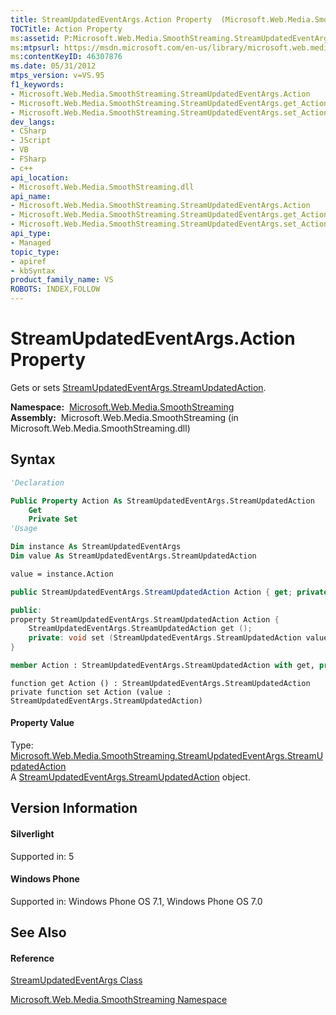 ```yaml
---
title: StreamUpdatedEventArgs.Action Property  (Microsoft.Web.Media.SmoothStreaming)
TOCTitle: Action Property
ms:assetid: P:Microsoft.Web.Media.SmoothStreaming.StreamUpdatedEventArgs.Action
ms:mtpsurl: https://msdn.microsoft.com/en-us/library/microsoft.web.media.smoothstreaming.streamupdatedeventargs.action(v=VS.95)
ms:contentKeyID: 46307876
ms.date: 05/31/2012
mtps_version: v=VS.95
f1_keywords:
- Microsoft.Web.Media.SmoothStreaming.StreamUpdatedEventArgs.Action
- Microsoft.Web.Media.SmoothStreaming.StreamUpdatedEventArgs.get_Action
- Microsoft.Web.Media.SmoothStreaming.StreamUpdatedEventArgs.set_Action
dev_langs:
- CSharp
- JScript
- VB
- FSharp
- c++
api_location:
- Microsoft.Web.Media.SmoothStreaming.dll
api_name:
- Microsoft.Web.Media.SmoothStreaming.StreamUpdatedEventArgs.Action
- Microsoft.Web.Media.SmoothStreaming.StreamUpdatedEventArgs.get_Action
- Microsoft.Web.Media.SmoothStreaming.StreamUpdatedEventArgs.set_Action
api_type:
- Managed
topic_type:
- apiref
- kbSyntax
product_family_name: VS
ROBOTS: INDEX,FOLLOW
---
```


# StreamUpdatedEventArgs.Action Property

Gets or sets [StreamUpdatedEventArgs.StreamUpdatedAction](streamupdatedeventargs-streamupdatedaction-enumeration-microsoft-web-media-smoothstreaming_1.md).

**Namespace:**  [Microsoft.Web.Media.SmoothStreaming](microsoft-web-media-smoothstreaming-namespace_1.md)  
**Assembly:**  Microsoft.Web.Media.SmoothStreaming (in Microsoft.Web.Media.SmoothStreaming.dll)

## Syntax

``` vb
'Declaration

Public Property Action As StreamUpdatedEventArgs.StreamUpdatedAction
    Get
    Private Set
'Usage

Dim instance As StreamUpdatedEventArgs
Dim value As StreamUpdatedEventArgs.StreamUpdatedAction

value = instance.Action
```

``` csharp
public StreamUpdatedEventArgs.StreamUpdatedAction Action { get; private set; }
```

``` c++
public:
property StreamUpdatedEventArgs.StreamUpdatedAction Action {
    StreamUpdatedEventArgs.StreamUpdatedAction get ();
    private: void set (StreamUpdatedEventArgs.StreamUpdatedAction value);
}
```

``` fsharp
member Action : StreamUpdatedEventArgs.StreamUpdatedAction with get, private set
```

``` jscript
function get Action () : StreamUpdatedEventArgs.StreamUpdatedAction
private function set Action (value : StreamUpdatedEventArgs.StreamUpdatedAction)
```

#### Property Value

Type: [Microsoft.Web.Media.SmoothStreaming.StreamUpdatedEventArgs.StreamUpdatedAction](streamupdatedeventargs-streamupdatedaction-enumeration-microsoft-web-media-smoothstreaming_1.md)  
A [StreamUpdatedEventArgs.StreamUpdatedAction](streamupdatedeventargs-streamupdatedaction-enumeration-microsoft-web-media-smoothstreaming_1.md) object.

## Version Information

#### Silverlight

Supported in: 5  

#### Windows Phone

Supported in: Windows Phone OS 7.1, Windows Phone OS 7.0  

## See Also

#### Reference

[StreamUpdatedEventArgs Class](streamupdatedeventargs-class-microsoft-web-media-smoothstreaming_1.md)

[Microsoft.Web.Media.SmoothStreaming Namespace](microsoft-web-media-smoothstreaming-namespace_1.md)

